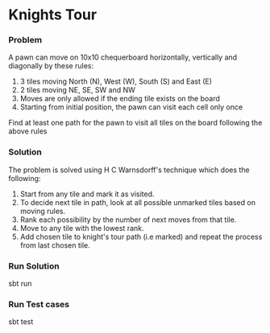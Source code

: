 # Knights Tour


### Problem

A pawn can move on 10x10 chequerboard horizontally, vertically and diagonally by these rules:
1. 3 tiles moving North (N), West (W), South (S) and East (E)
2. 2 tiles moving NE, SE, SW and NW
3. Moves are only allowed if the ending tile exists on the board
4. Starting from initial position, the pawn can visit each cell only once

Find at least one path for the pawn to visit all tiles on the board following
the above rules

### Solution 


The problem is solved using H C Warnsdorff's technique which does the following:

1. Start from any tile and mark it as visited.
2. To decide next tile in path, look at all possible unmarked tiles based on moving rules.
3. Rank each possibility by the number of next moves from that tile.
4. Move to any tile with the lowest rank.
5. Add chosen tile to knight's tour path (i.e marked) and repeat the process from last chosen tile.


### Run Solution

sbt run

### Run Test cases 

sbt test




 
